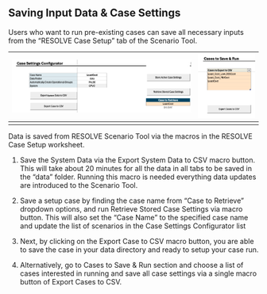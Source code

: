 ## Saving Input Data & Case Settings

Users who want to run pre-existing cases can save all necessary inputs from the “RESOLVE Case Setup” tab of the Scenario Tool.

| ![RESOLVE Case Setup Macros](_images/256b1eb8c9c542258520545f2e529cbd.png) | ![RESOLVE Case Setup Macros](_images/fa539a0c4687d0970c68b3227fef4bb1.png) |
|--------------------------------------------------------------------|--------------------------------------------------------------------|
| | |

Data is saved from RESOLVE Scenario Tool via the macros in the RESOLVE Case Setup worksheet.

1.  Save the System Data via the Export System Data to CSV macro button. This will take about 20 minutes for all the data in all tabs to be saved in the “data” folder. Running this macro is needed everything data updates are introduced to the Scenario Tool.

2.  Save a setup case by finding the case name from “Case to Retrieve” dropdown options, and run Retrieve Stored Case Settings via macro button. This will also set the “Case Name” to the specified case name and update the list of scenarios in the Case Settings Configurator list

3.  Next, by clicking on the Export Case to CSV macro button, you are able to save the case in your data directory and ready to setup your case run.

4.  Alternatively, go to Cases to Save & Run section and choose a list of cases interested in running and save all case settings via a single macro button of Export Cases to CSV.






